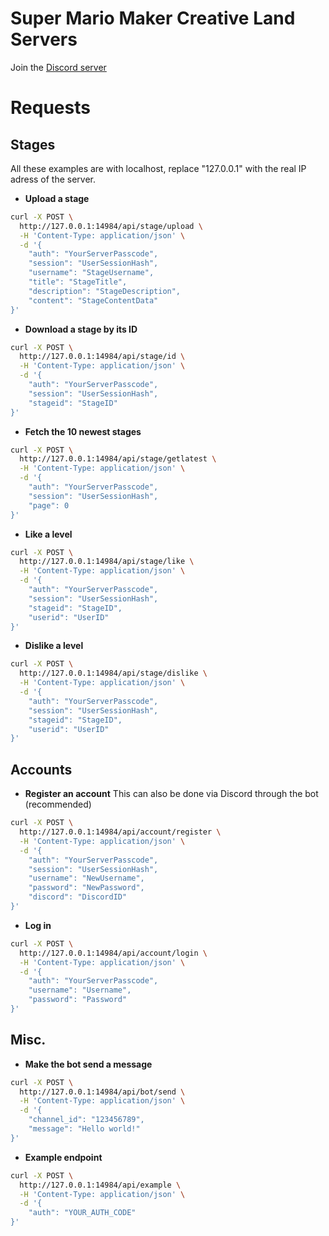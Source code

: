 # Super Mario Maker Creative Land Servers

Join the [Discord server](https://discord.gg/bZneq8wHEM)

# Requests
## Stages
All these examples are with localhost, replace "127.0.0.1" with the real IP adress of the server.
- **Upload a stage**
```bash
curl -X POST \
  http://127.0.0.1:14984/api/stage/upload \
  -H 'Content-Type: application/json' \
  -d '{
    "auth": "YourServerPasscode",
    "session": "UserSessionHash",
    "username": "StageUsername",
    "title": "StageTitle",
    "description": "StageDescription",
    "content": "StageContentData"
}'
```
- **Download a stage by its ID**
```bash
curl -X POST \
  http://127.0.0.1:14984/api/stage/id \
  -H 'Content-Type: application/json' \
  -d '{
    "auth": "YourServerPasscode",
    "session": "UserSessionHash",
    "stageid": "StageID"
}'
```
- **Fetch the 10 newest stages**
```bash
curl -X POST \
  http://127.0.0.1:14984/api/stage/getlatest \
  -H 'Content-Type: application/json' \
  -d '{
    "auth": "YourServerPasscode",
    "session": "UserSessionHash",
    "page": 0
}'
```
- **Like a level**
```bash
curl -X POST \
  http://127.0.0.1:14984/api/stage/like \
  -H 'Content-Type: application/json' \
  -d '{
    "auth": "YourServerPasscode",
    "session": "UserSessionHash",
    "stageid": "StageID",
    "userid": "UserID"
}'
```
- **Dislike a level**
```bash
curl -X POST \
  http://127.0.0.1:14984/api/stage/dislike \
  -H 'Content-Type: application/json' \
  -d '{
    "auth": "YourServerPasscode",
    "session": "UserSessionHash",
    "stageid": "StageID",
    "userid": "UserID"
}'
```
## Accounts
- **Register an account**
This can also be done via Discord through the bot (recommended)
```bash
curl -X POST \
  http://127.0.0.1:14984/api/account/register \
  -H 'Content-Type: application/json' \
  -d '{
    "auth": "YourServerPasscode",
    "session": "UserSessionHash",
    "username": "NewUsername",
    "password": "NewPassword",
    "discord": "DiscordID"
}'
```
- **Log in**
```bash
curl -X POST \
  http://127.0.0.1:14984/api/account/login \
  -H 'Content-Type: application/json' \
  -d '{
    "auth": "YourServerPasscode",
    "username": "Username",
    "password": "Password"
}'
```
## Misc.
- **Make the bot send a message**
```bash
curl -X POST \
  http://127.0.0.1:14984/api/bot/send \
  -H 'Content-Type: application/json' \
  -d '{
    "channel_id": "123456789",
    "message": "Hello world!"
}'
```
- **Example endpoint**
```bash
curl -X POST \
  http://127.0.0.1:14984/api/example \
  -H 'Content-Type: application/json' \
  -d '{
    "auth": "YOUR_AUTH_CODE"
}'
```
